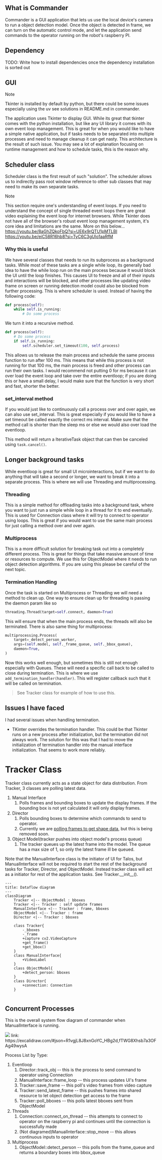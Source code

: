 
## What is Commander

Commander is a GUI application that lets us use the local device's camera to run a object detection model. Once the object is detected in frame, we can turn on the automatic control mode, and let the application send commands to the operator running on the robot's raspberry PI.

## Dependency

TODO: Write how to install dependencies once the dependency installation is sorted out


## GUI

> [!NOTE] 
> Tkinter is installed by default by python, but there could be some issues especially using the uv see solutions in README.md in commander.

The application uses Tkinter to display GUI. While its great that tkinter comes with the python installation, but like any UI library it comes with its own event loop management. This is great for when you would like to have a simple native application, but if tasks needs to be separated into multiple processes and need to manage cleanup it can get nasty. This architecture is the result of such issue. You may see a lot of explanation focusing on runtime management and how to schedule tasks, this is the reason why. 


## Scheduler class

Scheduler class is the first result of such "solution". The scheduler allows us to indirectly pass root window reference to other sub classes that may need to make its own separate tasks. 

> [!NOTE] 
> This section require one's understanding of event loops. If you need to understand the concept of single threaded event loops there are great video explaining the event loop for internet browsers. While Tkinter does not have all of the browser's robust event loop management system, it's core idea and limitations are the same. More on this below...
> https://youtu.be/8aGhZQkoFbQ?si=UE6x9rQTU1pMTLBI
> https://youtu.be/eiC58R16hb8?si=TyC6C3gUlo1aaRfM 
### Why this is useful
We have several classes that needs to run its subprocess as a background tasks. While most of these tasks are a single while loop, its generally bad idea to have the while loop run on the main process because it would block the UI until the loop finishes. This causes UI to freeze and all of their inputs and interactions will be blocked, and other processes like updating video frame on screen or running detection model could also be blocked from further processing. 
This is where scheduler is used. Instead of having the following code:
```python
def process(self):
	while self.is_running:
		# Do some process
```
We turn it into a recursive method.
```python
def process(self):
	# Do some process
	if self.is_running:
		self.scheduler.set_timeout(100, self.process)
```
This allows us to release the main process and schedule the same process function to run after 100 ms. This means that while this process is not running for that 100 ms, the main process is freed and other process can run their own tasks. I would recommend not putting 0 for ms because it can over load the event loop and take over the entire eventloop; if you are doing this or have a small delay, I would make sure that the function is very short and fast, shorter the better.

### set_interval method
If you would just like to continuously call a process over and over again, we can also use set_interval. This is great especially if you would like to have a set timeout be called exactly the correct ms interval. Make sure that the method call is shorter than the sleep ms or else we would also over load the eventloop. 

This method will return a IterativeTask object that can then be canceled using `task.cancel()`.

## Longer background tasks
While eventloop is great for small UI microinteractions, but if we want to do anything that will take a second or longer, we want to break it into a separate process. This is where we will use Threading and multiprocessing. 

### Threading
This is a simple method for offloading tasks into a background task, where you want to just run a simple while loop in a thread for it to end eventually. This is used for Connection class where it will try to connect to operator using loops. This is great if you would want to use the same main process for just calling a method over and over again.

### Multiprocess
This is a more difficult solution for breaking task out into a completely different process. This is great for things that take massive amount of time or resources to compute. We use this for ObjectModel where it needs to run object detection algorithms. If you are using this please be careful of the next topic. 

### Termination Handling
Once the task is started on Multiprocess or Threading we will need a method to clean up. One way to ensure clean up for threading is passing the daemon param like so
```python
threading.Thread(target=self.connect, daemon=True)
```
This will ensure that when the main process ends, the threads will also be terminated. 
There is also same thing for multiprocess:
```python
multiprocessing.Process(
	target=_detect_person_worker,
	args=(self.model, self._frame_queue, self._bbox_queue),
	daemon=True,
)
```

Now this works well enough, but sometimes this is still not enough especially with Queues. These will need a specific call back to be called to close during termination. This is where we use `add_termination_handler(handler)`. This will register callback such that it will be called on termination. 
> See Tracker class for example of how to use this.

## Issues I have faced
I had several issues when handling termination.
- TKinter overrides the termination handler. This could be that Tkinter runs on a new process after initialization, but the termination did not always work. The solution for this was that I had to move the initialization of termination handler into the manual interface initialization. That seems to work more reliably.

# Tracker Class

Tracker class currently acts as a state object for data distribution. From Tracker, 3 classes are polling latest data. 
1. Manual Interface
	1. Polls frames and bounding boxes to update the display frames. If the bounding box is not yet calculated it will only display frames.
2. Director
	1. Polls bounding boxes to determine which commands to send to operator.
	2. Currently we are [polling frames to get shape data](https://github.com/talos-rit/commander/issues/116), but this is being removed soon. 
3. Object Model(tracker pushes into object model's process queue)
	1. The tracker queues up the latest frame into the model. The queue has a max size of 1, so only the latest frame ill be queued.

Note that the ManualInterface class is the initiator of UI for Talos, but ManualInterface will not be required to start the rest of the background tasks for Tracker, Director, and ObjectModel. Instead tracker class will act as a initiator for rest of the application tasks. See Tracker.\_\_init\_\_().

```mermaid
---
title: Dataflow diagram
---
classDiagram
    Tracker <|-- ObjectModel : bboxes
    Tracker <|-- Tracker : self update frames
    ManualInterface <|-- Tracker : frame, bboxes
    ObjectModel <|-- Tracker : frame
    Director <|-- Tracker : bboxes
	
	class Tracker{
	    -_bboxes
	    -_frame
        +capture cv2.VideoCapture
        +get_frame()
        +get_bbox()
    }
    class ManualInterface{
        +VideoLabel
    }
    class ObjectModel{
	    +detect_person: bboxes
    }
    class Director{
        +connection: Connection
    }
    
```

## Concurrent Processes

This is the overall system flow diagram of commander when ManualInterface is running. 

<img src="commander_flow_diagram.png" />
link: https://excalidraw.com/#json=R1vgjL8J8xnGoYC_HBg2d,fTWG8Xhsb7a3OFAg49wysA

Process List by Type:
1. Eventloop
	1. Director::track_obj -- this is the process to send command to operator using Connection
	2. ManualInterface::frame_loop -- this process updates UI's frame
	3. Tracker::save_frame -- this poll's video frames from video capture
	4. Tracker::send_latest_frame -- this pushes frames into shared resource to let object detection get access to the frame
	5. Tracker::poll_bboxes -- this polls latest bboxes sent from ObjectModel
2. Threads
	1. Connection::connect_on_thread -- this attempts to connect to operator on the raspberry pi and continues until the connection is successfully made
	2. (Not diagramed)ManualInterface::stop_move -- this allows continuous inputs to operator
3. Multiprocess
	1. ObjectModel::detect_person -- this polls from the frame_queue and returns a boundary boxes into bbox_queue


